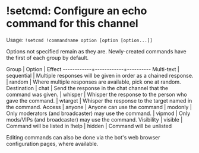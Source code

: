 # !setcmd: Configure an echo command for this channel

Usage: `!setcmd !commandname option [option [option...]]`

Options not specified remain as they are. Newly-created commands have the
first of each group by default.

Group       | Option     | Effect
------------+------------+----------
Multi-text  | sequential | Multiple responses will be given in order as a chained response.
            | random     | Where multiple responses are available, pick one at random.
Destination | chat       | Send the response in the chat channel that the command was given.
            | whisper    | Whisper the response to the person who gave the command.
            | wtarget    | Whisper the response to the target named in the command.
Access      | anyone     | Anyone can use the command
            | modonly    | Only moderators (and broadcaster) may use the command.
            | vipmod     | Only mods/VIPs (and broadcaster) may use the command.
Visibility  | visible    | Command will be listed in !help
            | hidden     | Command will be unlisted

Editing commands can also be done via the bot's web browser configuration
pages, where available.

